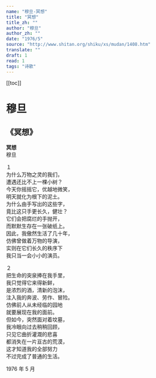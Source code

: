 ```yaml
---
name: "穆旦-冥想"
title: "冥想"
title_zh: ""
author: "穆旦"
author_zh: ""
date: "1976/5"
source: "http://www.shitan.org/shiku/xs/mudan/1408.htm"
translate: ""
draft: 1
read: 1
tags: "诗歌"
---
```


[[toc]]

# 穆旦

## 《冥想》

**冥想**  
穆旦  

１  
为什么万物之灵的我们，  
遭遇还比不上一棵小树？  
今天你摇摇它，优越地微笑，  
明天就化为根下的泥土。  
为什么由手写出的这些字，  
竟比这只手更长久，健壮？  
它们会把腐烂的手抛开，  
而默默生存在一张破纸上。  
因此，我傲然生活了几十年，  
仿佛曾做着万物的导演，  
实则在它们长久的秩序下  
我只当一会小小的演员。  

２  
把生命的突泉捧在我手里，  
我只觉得它来得新鲜，  
是浓烈的酒，清新的泡沫，  
注入我的奔波、劳作、冒险。  
仿佛前人从未经临的园地  
就要展现在我的面前。  
但如今，突然面对着坟墓，  
我冷眼向过去稍稍回顾，  
只见它曲折灌溉的悲喜  
都消失在一片亘古的荒漠，  
这才知道我的全部努力  
不过完成了普通的生活。  

1976 年 5 月  

